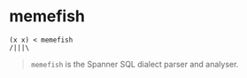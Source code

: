 # memefish

```
(x x) < memefish
/|||\
```

> `memefish` is the Spanner SQL dialect parser and analyser.
